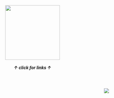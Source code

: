
<h5 align="center">
<a href="https://rentry.co/sit"><img src="https://github.com/user-attachments/assets/32e37f43-4fdc-4283-a96b-651c190f9bfc"width="180" height="180"></img></a><br><br>
  ↑ click for links ↑
</h5>
<br>
<h4 align="right">
  <img src="https://komarev.com/ghpvc/?username=tojifg&color=ffbde1&style=for-the-badge&label=UAPS+SPOTTED:&base=1000000000">
</h4>
